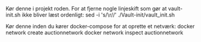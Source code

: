 Kør denne i projekt roden.
For at fjerne nogle linjeskift som gør at vault-init.sh ikke bliver læst ordenligt:
sed -i 's/\r//' ./Vault-init/vault_init.sh

Kør denne inden du kører docker-compose for at oprette et netværk:
docker network create auctionnetwork
docker network inspect auctionnetwork 



